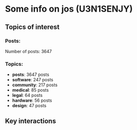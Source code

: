 # Some info on jos (U3N1SENJY)


## Topics of interest

### Posts: 

Number of posts: 3647

### Topics:

* __posts__: 3647 posts
* __software__: 247 posts
* __community__: 217 posts
* __medical__: 85 posts
* __legal__: 64 posts
* __hardware__: 56 posts
* __design__: 47 posts

## Key interactions 


